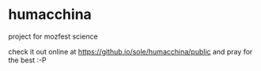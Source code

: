 humacchina
==========

project for mozfest science

check it out online at https://github.io/sole/humacchina/public and pray for the best :-P
